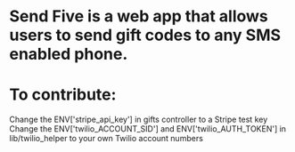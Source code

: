 # Send Five is a web app that allows users to send gift codes to any SMS enabled phone.

# To contribute:

Change the ENV['stripe_api_key'] in gifts controller to a Stripe test key
Change the ENV['twilio_ACCOUNT_SID'] and ENV['twilio_AUTH_TOKEN'] in lib/twilio_helper to your own Twilio account numbers



